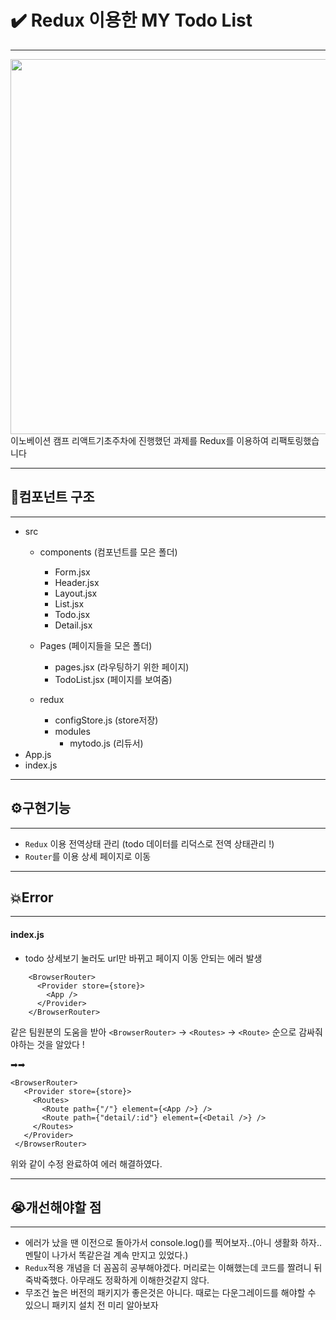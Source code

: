 # ✔️ Redux 이용한 MY Todo List
___ 
<img src="https://user-images.githubusercontent.com/110365677/186403234-d6d1f4a8-a755-4d56-ace6-bb907a82b723.png" width="800" height="600">
이노베이션 캠프 리액트기초주차에 진행했던 과제를 Redux를 이용하여 리팩토링했습니다  
  
___  
## 📂컴포넌트 구조  
___  
* src  
   + components (컴포넌트를 모은 폴더)  
     - Form.jsx  
     - Header.jsx  
     - Layout.jsx  
     - List.jsx  
     - Todo.jsx 
     - Detail.jsx  
       
   + Pages (페이지들을 모은 폴더)  
     - pages.jsx  (라우팅하기 위한 페이지)
     - TodoList.jsx (페이지를 보여줌)  
       
   + redux  
     - configStore.js (store저장)   
     - modules  
        + mytodo.js (리듀서)  
* App.js  
* index.js  
  
___  
## ⚙구현기능  
___  
* ```Redux``` 이용 전역상태 관리 (todo 데이터를 리덕스로 전역 상태관리 !)  
* ```Router```를 이용 상세 페이지로 이동  
___  
## 💥Error  
___  
#### index.js  
* todo 상세보기 눌러도 url만 바뀌고 페이지 이동 안되는 에러 발생  

~~~
    <BrowserRouter>
      <Provider store={store}>  
        <App />  
      </Provider>  
    </BrowserRouter>  
~~~
    
 같은 팀원분의 도움을 받아 ```<BrowserRouter>``` -> ```<Routes>``` -> ```<Route>``` 순으로 감싸줘야하는 것을 알았다 !  
   
 ➡➡ 
 ~~~
 <BrowserRouter>  
    <Provider store={store}>  
      <Routes>  
        <Route path={"/"} element={<App />} />  
        <Route path={"detail/:id"} element={<Detail />} />  
      </Routes>  
    </Provider>  
  </BrowserRouter>  
~~~
  위와 같이 수정 완료하여 에러 해결하였다.  
___   
## 😭개선해야할 점  
___   
* 에러가 났을 땐 이전으로 돌아가서 console.log()를 찍어보자..(아니 생활화 하자..멘탈이 나가서 똑같은걸 계속 만지고 있었다.)  
* ```Redux```적용 개념을 더 꼼꼼히 공부해야겠다. 머리로는 이해했는데 코드를 짤려니 뒤죽박죽했다. 아무래도 정확하게 이해한것같지 않다.
* 무조건 높은 버전의 패키지가 좋은것은 아니다. 때로는 다운그레이드를 해야할 수 있으니 패키지 설치 전 미리 알아보자
